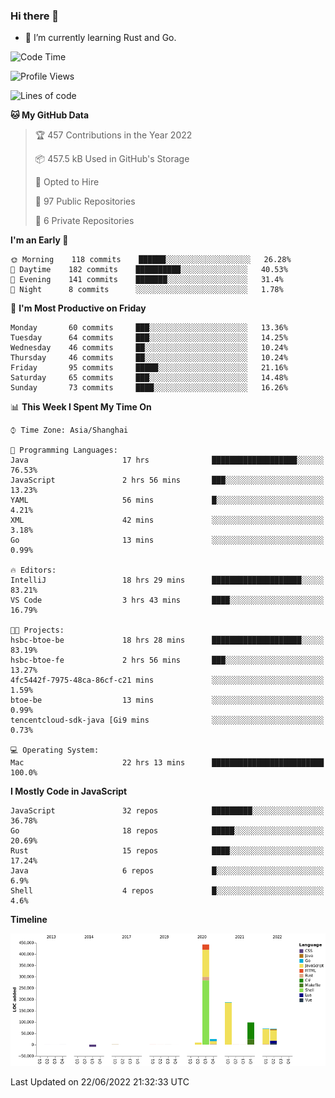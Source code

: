 ### Hi there 👋

- 🌱 I’m currently learning Rust and Go.

<!--START_SECTION:waka-->
![Code Time](http://img.shields.io/badge/Code%20Time-466%20hrs%2015%20mins-blue)

![Profile Views](http://img.shields.io/badge/Profile%20Views-0-blue)

![Lines of code](https://img.shields.io/badge/From%20Hello%20World%20I%27ve%20Written-900%20Thousand%20lines%20of%20code-blue)

**🐱 My GitHub Data** 

> 🏆 457 Contributions in the Year 2022
 > 
> 📦 457.5 kB Used in GitHub's Storage 
 > 
> 💼 Opted to Hire
 > 
> 📜 97 Public Repositories 
 > 
> 🔑 6 Private Repositories  
 > 
**I'm an Early 🐤** 

```text
🌞 Morning    118 commits    ██████░░░░░░░░░░░░░░░░░░░   26.28% 
🌆 Daytime    182 commits    ██████████░░░░░░░░░░░░░░░   40.53% 
🌃 Evening    141 commits    ███████░░░░░░░░░░░░░░░░░░   31.4% 
🌙 Night      8 commits      ░░░░░░░░░░░░░░░░░░░░░░░░░   1.78%

```
📅 **I'm Most Productive on Friday** 

```text
Monday       60 commits     ███░░░░░░░░░░░░░░░░░░░░░░   13.36% 
Tuesday      64 commits     ███░░░░░░░░░░░░░░░░░░░░░░   14.25% 
Wednesday    46 commits     ██░░░░░░░░░░░░░░░░░░░░░░░   10.24% 
Thursday     46 commits     ██░░░░░░░░░░░░░░░░░░░░░░░   10.24% 
Friday       95 commits     █████░░░░░░░░░░░░░░░░░░░░   21.16% 
Saturday     65 commits     ███░░░░░░░░░░░░░░░░░░░░░░   14.48% 
Sunday       73 commits     ████░░░░░░░░░░░░░░░░░░░░░   16.26%

```


📊 **This Week I Spent My Time On** 

```text
⌚︎ Time Zone: Asia/Shanghai

💬 Programming Languages: 
Java                     17 hrs              ███████████████████░░░░░░   76.53% 
JavaScript               2 hrs 56 mins       ███░░░░░░░░░░░░░░░░░░░░░░   13.23% 
YAML                     56 mins             █░░░░░░░░░░░░░░░░░░░░░░░░   4.21% 
XML                      42 mins             ░░░░░░░░░░░░░░░░░░░░░░░░░   3.18% 
Go                       13 mins             ░░░░░░░░░░░░░░░░░░░░░░░░░   0.99%

🔥 Editors: 
IntelliJ                 18 hrs 29 mins      ████████████████████░░░░░   83.21% 
VS Code                  3 hrs 43 mins       ████░░░░░░░░░░░░░░░░░░░░░   16.79%

🐱‍💻 Projects: 
hsbc-btoe-be             18 hrs 28 mins      ████████████████████░░░░░   83.19% 
hsbc-btoe-fe             2 hrs 56 mins       ███░░░░░░░░░░░░░░░░░░░░░░   13.27% 
4fc5442f-7975-48ca-86cf-c21 mins             ░░░░░░░░░░░░░░░░░░░░░░░░░   1.59% 
btoe-be                  13 mins             ░░░░░░░░░░░░░░░░░░░░░░░░░   0.99% 
tencentcloud-sdk-java [Gi9 mins              ░░░░░░░░░░░░░░░░░░░░░░░░░   0.73%

💻 Operating System: 
Mac                      22 hrs 13 mins      █████████████████████████   100.0%

```

**I Mostly Code in JavaScript** 

```text
JavaScript               32 repos            █████████░░░░░░░░░░░░░░░░   36.78% 
Go                       18 repos            █████░░░░░░░░░░░░░░░░░░░░   20.69% 
Rust                     15 repos            ████░░░░░░░░░░░░░░░░░░░░░   17.24% 
Java                     6 repos             █░░░░░░░░░░░░░░░░░░░░░░░░   6.9% 
Shell                    4 repos             █░░░░░░░░░░░░░░░░░░░░░░░░   4.6%

```


**Timeline**

![Chart not found](https://raw.githubusercontent.com/elton/elton/main/charts/bar_graph.png) 


 Last Updated on 22/06/2022 21:32:33 UTC
<!--END_SECTION:waka-->

<!--
**elton/elton** is a ✨ _special_ ✨ repository because its `README.md` (this file) appears on your GitHub profile.

Here are some ideas to get you started:

- 🔭 I’m currently working on ...
- 🌱 I’m currently learning ...
- 👯 I’m looking to collaborate on ...
- 🤔 I’m looking for help with ...
- 💬 Ask me about ...
- 📫 How to reach me: ...
- 😄 Pronouns: ...
- ⚡ Fun fact: ...
-->
